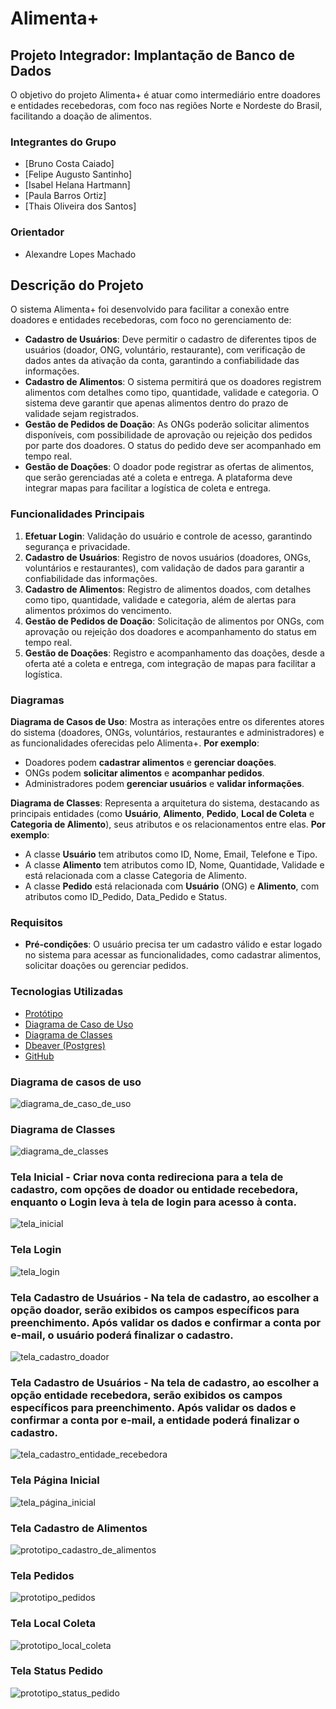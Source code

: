 # Alimenta+

## Projeto Integrador: Implantação de Banco de Dados 

O objetivo do projeto Alimenta+ é atuar como intermediário entre doadores e entidades recebedoras, com foco nas regiões Norte e Nordeste do Brasil, facilitando a doação de alimentos.

### Integrantes do Grupo
- [Bruno Costa Caiado]
- [Felipe Augusto Santinho]
- [Isabel Helana Hartmann]
- [Paula Barros Ortiz]
- [Thais Oliveira dos Santos]

### Orientador 
- Alexandre Lopes Machado 

## Descrição do Projeto 

O sistema Alimenta+ foi desenvolvido para facilitar a conexão entre doadores e entidades recebedoras, com foco no gerenciamento de:
- **Cadastro de Usuários**: Deve permitir o cadastro de diferentes tipos de usuários (doador, ONG, voluntário, restaurante), com verificação de dados antes da ativação da conta, garantindo a confiabilidade das informações.
- **Cadastro de Alimentos**: O sistema permitirá que os doadores registrem alimentos com detalhes como tipo, quantidade, validade e categoria. O sistema deve garantir que apenas alimentos dentro do prazo de validade sejam registrados.
- **Gestão de Pedidos de Doação**: As ONGs poderão solicitar alimentos disponíveis, com possibilidade de aprovação ou rejeição dos pedidos por parte dos doadores. O status do pedido deve ser acompanhado em tempo real.
- **Gestão de Doações**: O doador pode registrar as ofertas de alimentos, que serão gerenciadas até a coleta e entrega. A plataforma deve integrar mapas para facilitar a logística de coleta e entrega.

### Funcionalidades Principais 
1. **Efetuar Login**: Validação do usuário e controle de acesso, garantindo segurança e privacidade.
2. **Cadastro de Usuários**: Registro de novos usuários (doadores, ONGs, voluntários e restaurantes), com validação de dados para garantir a confiabilidade das informações.
3. **Cadastro de Alimentos**: Registro de alimentos doados, com detalhes como tipo, quantidade, validade e categoria, além de alertas para alimentos próximos do vencimento.
4. **Gestão de Pedidos de Doação**: Solicitação de alimentos por ONGs, com aprovação ou rejeição dos doadores e acompanhamento do status em tempo real.
5. **Gestão de Doações**: Registro e acompanhamento das doações, desde a oferta até a coleta e entrega, com integração de mapas para facilitar a logística.

### Diagramas
**Diagrama de Casos de Uso**:
Mostra as interações entre os diferentes atores do sistema (doadores, ONGs, voluntários, restaurantes e administradores) e as funcionalidades oferecidas pelo Alimenta+.
**Por exemplo**:
- Doadores podem **cadastrar alimentos** e **gerenciar doações**.
- ONGs podem **solicitar alimentos** e **acompanhar pedidos**.
- Administradores podem **gerenciar usuários** e **validar informações**.

**Diagrama de Classes**:
Representa a arquitetura do sistema, destacando as principais entidades (como **Usuário**, **Alimento**, **Pedido**, **Local de Coleta** e **Categoria de Alimento**), seus atributos e os relacionamentos entre elas.
**Por exemplo**:
- A classe **Usuário** tem atributos como ID, Nome, Email, Telefone e Tipo.
- A classe **Alimento** tem atributos como ID, Nome, Quantidade, Validade e está relacionada com a classe Categoria de Alimento.
- A classe **Pedido** está relacionada com **Usuário** (ONG) e **Alimento**, com atributos como ID_Pedido, Data_Pedido e Status.

### Requisitos 
- **Pré-condições**: O usuário precisa ter um cadastro válido e estar logado no sistema para acessar as funcionalidades, como cadastrar alimentos, solicitar doações ou gerenciar pedidos.

### Tecnologias Utilizadas
- [Protótipo](https://www.canva.com/design/DAGgx1i2Ywk/8YL1m53BjQQuqY0PdTpTGg/view?mode=prototype)
- [Diagrama de Caso de Uso](https://lucid.app/lucidchart/1848c39f-9c73-4047-a9ea-ab4c1527e494/edit?viewport_loc=-213%2C172%2C2116%2C1012%2C.Q4MUjXso07N&invitationId=inv_465a0130-0eba-4967-a39d-13602bdc90be)
- [Diagrama de Classes](https://lucid.app/lucidspark/fdcbeb48-64bf-4560-a2af-3f4907ab69a1/edit?viewport_loc=-2655%2C-1131%2C3357%2C1639%2C0_0&invitationId=inv_baead89a-f682-4b8c-b7e8-4ec7830a2b73)   
- [Dbeaver (Postgres)](https://dbeaver.io)
- [GitHub](https://github.com/thaismarino)

### Diagrama de casos de uso
![diagrama_de_caso_de_uso](https://github.com/user-attachments/assets/b23d06b8-c76b-4267-8f43-5210fb861a5d)

### Diagrama de Classes 
![diagrama_de_classes](https://github.com/user-attachments/assets/080fe26e-7ee6-444c-81e2-770a2be56a95)

### Tela Inicial - Criar nova conta redireciona para a tela de cadastro, com opções de doador ou entidade recebedora, enquanto o Login leva à tela de login para acesso à conta.
![tela_inicial](https://github.com/user-attachments/assets/a0074c04-976f-470a-b81d-14e92dbcd793)

### Tela Login 
![tela_login](https://github.com/user-attachments/assets/8c544f49-bd44-4453-8347-689f68dd07f0)

### Tela Cadastro de Usuários - Na tela de cadastro, ao escolher a opção doador, serão exibidos os campos específicos para preenchimento. Após validar os dados e confirmar a conta por e-mail, o usuário poderá finalizar o cadastro.
![tela_cadastro_doador](https://github.com/user-attachments/assets/06987b76-c8d6-4049-aaa0-c9766762f0f1)

### Tela Cadastro de Usuários - Na tela de cadastro, ao escolher a opção entidade recebedora, serão exibidos os campos específicos para preenchimento. Após validar os dados e confirmar a conta por e-mail, a entidade poderá finalizar o cadastro. 
![tela_cadastro_entidade_recebedora](https://github.com/user-attachments/assets/9ef66e71-a710-478d-a079-5674060468c2)

### Tela Página Inicial 
![tela_página_inicial](https://github.com/user-attachments/assets/2d0f7b84-77a2-463c-b8e2-700a2cfe8e93)

### Tela Cadastro de Alimentos 
![prototipo_cadastro_de_alimentos](https://github.com/user-attachments/assets/3952a6fc-9c7b-4f1f-9df8-7a26e9a63b32)

### Tela Pedidos 
![prototipo_pedidos](https://github.com/user-attachments/assets/a6a25273-973d-48e9-adfb-d8863ce96fbd)

### Tela Local Coleta 
![prototipo_local_coleta](https://github.com/user-attachments/assets/0ae823db-89e3-4f5f-a7c7-ca98d0155458)

### Tela Status Pedido 
![prototipo_status_pedido](https://github.com/user-attachments/assets/dda4d865-522d-4993-84fe-6a23083d7c27)











